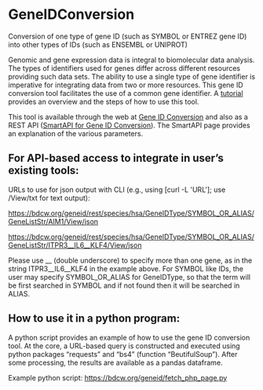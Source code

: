 # GeneIDConversion
Conversion of one type of gene ID (such as SYMBOL or ENTREZ gene ID) into other types of IDs (such as ENSEMBL or UNIPROT)

Genomic and gene expression data is integral to biomolecular data analysis. The types of identifiers used for genes differ across different resources providing such data sets. The ability to use a single type of gene identifier is imperative for integrating data from two or more resources. This gene ID conversion tool facilitates the use of a common gene identifier. A <a href="https://bdcw.org/MW/docs/geneid_conversion_20220822.pdf">tutorial</a> provides an overview and the steps of how to use this tool.

This tool is available through the web at <a href="https://bdcw.org/geneid/geneidconv.php">Gene ID Conversion</a> and also as a REST API 
(<a href="https://smart-api.info/ui/e712b9eb07e637a00ae468f757ce2a1f">SmartAPI for Gene ID Conversion</a>). The SmartAPI page provides an explanation of the various parameters.

## For API-based access to integrate in user’s existing tools:

URLs to use for json output with CLI (e.g., using [curl -L 'URL']; use /View/txt for text output):

https://bdcw.org/geneid/rest/species/hsa/GeneIDType/SYMBOL_OR_ALIAS/GeneListStr/AIM1/View/json

https://bdcw.org/geneid/rest/species/hsa/GeneIDType/SYMBOL_OR_ALIAS/GeneListStr/ITPR3__IL6__KLF4/View/json

Please use __ (double underscore) to specify more than one gene, as in the string ITPR3__IL6__KLF4 in the example above. For SYMBOL like IDs, the user may specify  SYMBOL_OR_ALIAS for GeneIDType, so that the term will be first searched in SYMBOL and if not found then it will be searched in ALIAS.

## How to use it in a python program:

A python script provides an example of how to use the gene ID conversion tool. At the core, a URL-based query is constructed and executed using python packages “requests” and “bs4” (function “BeutifulSoup”). After some processing, the results are available as a pandas dataframe.

Example python script: https://bdcw.org/geneid/fetch_php_page.py
